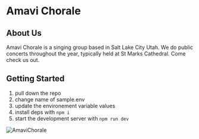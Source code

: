 # Amavi Chorale

## About Us
Amavi Chorale is a singing group based in Salt Lake City Utah.  We do public concerts throughout the year, typically held at St Marks Cathedral.  Come check us out.

## Getting Started
1. pull down the repo
2. change name of sample.env
3. update the environement variable values
4. install deps with `npm i`
5. start the development server with `npm run dev`
  
![AmaviChorale](https://github.com/crecendo-coders/amavi-dev/assets/141058260/a693c2f5-1be6-4423-bac6-dd8b3e5a9652)
